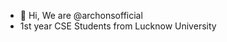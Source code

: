 - 👋 Hi, We are @archonsofficial
- 1st year CSE Students from Lucknow University
  

<!---
archonsofficial/archonsofficial is a ✨ special ✨ repository because its `README.md` (this file) appears on your GitHub profile.
You can click the Preview link to take a look at your changes.
--->
